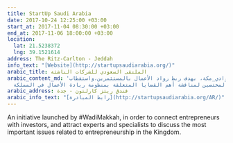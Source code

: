 ```yaml
---
title: StartUp Saudi Arabia
date: 2017-10-24 12:25:00 +03:00
start_at: 2017-11-04 08:30:00 +03:00
end_at: 2017-11-06 18:00:00 +03:00
location:
  lat: 21.5238372
  lng: 39.1521614
address: The Ritz-Carlton - Jeddah
info_text: "[Website](http://startupsaudiarabia.org/)"
arabic_title: الملتقى السعودي للشركات الناشئة
arabic_content_md: 'مبادرة أطلقتها #وادي_مكة، بهدف ربط رواد الأعمال بالمستثمرين،واستقطاب
  الخبراء والمختصين لمناقشة أهم القضايا المتعلقة بمنظومة ريادة الأعمال في المملكة.'
arabic_address: فندق ريتز كارلتون - جدة
arabic_info_text: "[رابط المبادرة](http://startupsaudiarabia.org/AR/)"
---
```


An initiative launched by #WadiMakkah, in order to connect entrepreneurs with investors, and attract experts and specialists to discuss the most important issues related to entrepreneurship in the Kingdom.